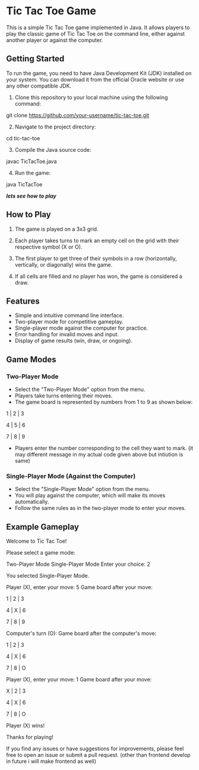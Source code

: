 # Tic Tac Toe Game

This is a simple Tic Tac Toe game implemented in Java. It allows players to play the classic game of Tic Tac Toe on the command line, either against another player or against the computer.

## Getting Started

To run the game, you need to have Java Development Kit (JDK) installed on your system. You can download it from the official Oracle website or use any other compatible JDK.

1. Clone this repository to your local machine using the following command:

git clone https://github.com/your-username/tic-tac-toe.git

2. Navigate to the project directory:

cd tic-tac-toe

3. Compile the Java source code:

javac TicTacToe.java

4. Run the game:

java TicTacToe

*******lets see how to play*******

## How to Play

1. The game is played on a 3x3 grid.

2. Each player takes turns to mark an empty cell on the grid with their respective symbol (X or O).

3. The first player to get three of their symbols in a row (horizontally, vertically, or diagonally) wins the game.

4. If all cells are filled and no player has won, the game is considered a draw.

## Features

- Simple and intuitive command line interface.
- Two-player mode for competitive gameplay.
- Single-player mode against the computer for practice.
- Error handling for invalid moves and input.
- Display of game results (win, draw, or ongoing).

## Game Modes

### Two-Player Mode

- Select the "Two-Player Mode" option from the menu.
- Players take turns entering their moves.
- The game board is represented by numbers from 1 to 9 as shown below:
  
1 | 2 | 3

4 | 5 | 6

7 | 8 | 9


- Players enter the number corresponding to the cell they want to mark.  (it may different message in my actual code given above but intiution is same)

### Single-Player Mode (Against the Computer)

- Select the "Single-Player Mode" option from the menu.
- You will play against the computer, which will make its moves automatically.
- Follow the same rules as in the two-player mode to enter your moves.

## Example Gameplay
Welcome to Tic Tac Toe!

Please select a game mode:

Two-Player Mode
Single-Player Mode
Enter your choice: 2

You selected Single-Player Mode.

Player (X), enter your move: 5
Game board after your move:

1 | 2 | 3

4 | X | 6

7 | 8 | 9

Computer's turn (O):
Game board after the computer's move:

1 | 2 | 3

4 | X | 6

7 | 8 | O


Player (X), enter your move: 1
Game board after your move:

X | 2 | 3

4 | X | 6

7 | 8 | O

Player (X) wins!

Thanks for playing!

If you find any issues or have suggestions for improvements, please feel free to open an issue or submit a pull request. (other than frontend develop in future i will make frontend as well)


